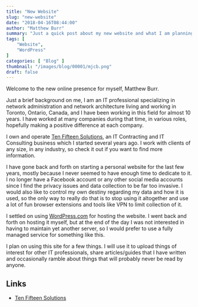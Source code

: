 ```yaml
---
title: "New Website"
slug: "new-website"
date: "2018-04-16T08:44:00"
author: "Matthew Burr"
summary: "Just a quick post about my new website and what I am planning to use it for. It was a long time coming, so hopefully I can commit to posting here often."
tags: [
    "Website",
    "WordPress"
]
categories: [ "Blog" ]
thumbnail: "/images/blog/00001/mjcb.png"
draft: false
---
```


Welcome to the new online presence for myself, Matthew Burr.

Just a brief background on me, I am an IT professional specializing in network administration and network architecture living and working in Toronto, Ontario, Canada, and I have been working in this field for almost 10 years. I have worked at many companies during that time, in various roles, hopefully making a positive difference at each company.

I own and operate [Ten Fifteen Solutions](https://tenfifteen.ca/), an IT Contracting and IT Consulting business which I started several years ago. I work with clients of any size, in any industry, so check it out if you want to find more information.

I have gone back and forth on starting a personal website for the last few years, mostly because I never seemed to have enough time to dedicate to it. I no longer have a Facebook account or any other social media accounts since I find the privacy issues and data collection to be far too invasive. I would also like to control my own destiny regarding my data and how it is used, so the only way to really do that is to stop using it altogether and use a lot of fun browser extensions and tools like VPN to limit collection of it.

I settled on using [WordPress.com](https://wordpress.com/) for hosting the website. I went back and forth on hosting it myself, but at the end of the day I was not interested in having to maintain yet another server, so I would prefer to use a fully managed service for something like this.

I plan on using this site for a few things. I will use it to upload things of interest for other IT professionals, share articles/guides that I have written and occasionally ramble about things that will probably never be read by anyone.

## Links ##

* [Ten Fifteen Solutions](https://tenfifteen.ca/)
